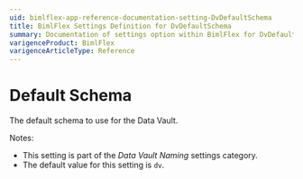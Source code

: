 ```yaml
---
uid: bimlflex-app-reference-documentation-setting-DvDefaultSchema
title: BimlFlex Settings Definition for DvDefaultSchema
summary: Documentation of settings option within BimlFlex for DvDefaultSchema
varigenceProduct: BimlFlex
varigenceArticleType: Reference
---
```


# Default Schema

The default schema to use for the Data Vault.

Notes:

* This setting is part of the *Data Vault Naming* settings category.
* The default value for this setting is `dv`.
